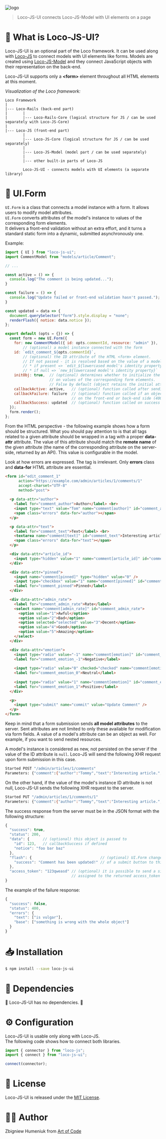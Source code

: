 ![logo](https://raw.githubusercontent.com/artofcodelabs/artofcodelabs.github.io/master/assets/ext/loco_logo_trans_sqr-300px.png)

> Loco-JS-UI connects Loco-JS-Model with UI elements on a page

# 🧐 What is Loco-JS-UI?

Loco-JS-UI is an optional part of the Loco framework. It can be used along with [Loco-JS](https://github.com/locoframework/loco-js) to connect models with UI elements like forms. Models are created using [Loco-JS-Model](https://github.com/locoframework/loco-js-model) and they connect JavaScript objects with their representation on the back-end.

Loco-JS-UI supports only a **\<form\>** element throughout all HTML elements at this moment.

*Visualization of the Loco framework:*

```
Loco Framework
|
|--- Loco-Rails (back-end part)
|       |
|       |--- Loco-Rails-Core (logical structure for JS / can be used separately with Loco-JS-Core)
|
|--- Loco-JS (front-end part)
        |
        |--- Loco-JS-Core (logical structure for JS / can be used separately)
        |
        |--- Loco-JS-Model (model part / can be used separately)
        |
        |--- other built-in parts of Loco-JS

        Loco-JS-UI - connects models with UI elements (a separate library)
```

# 📝 UI.Form

`UI.Form` is a class that connects a model instance with a form. It allows users to modify model attributes.  
`UI.Form` converts attributes of the model's instance to values of the corresponding form elements.  
It delivers a front-end validation without an extra effort, and it turns a standard static form into a dynamic, submitted asynchronously one.

Example:

```javascript
import { UI } from "loco-js-ui";
import CommentModel from "models/article/Comment";

// ...

const active = () => {
  console.log("The comment is being updated...");
}

const failure = () => {
  console.log("Update failed or front-end validation hasn't passed.");
}

const updated = data => {
  document.querySelector("form").style.display = "none";
  renderFlash({ notice: data.notice });
};

export default (opts = {}) => {
  const form = new UI.Form({
    for: new CommentModel({ id: opts.commentId, resource: "admin" }),
        // (optional) a model instance connected with the form
    id: `edit_comment_${opts.commentId}`, 
        // (optional) the ID attribute of the HTML <form> element.
        // If not passed - it is resolved based on the value of a model's ID property to:
        // * if present => `edit_${lowercased model's identity property}_${model's ID}`
        // * if null => `new_${lowercased model's identity property}`
    initObj: true,  // (optional) determines whether to initialize the passed object based
                    // on values of the corresponding form elements.
                    // False by default (object retains the initial attribute values)
    callbackActive: active,   // (optional) function called after sending the request
    callbackFailure: failure  // (optional) function called if an object is invalid
                              // on the front-end or back-end side (400 HTTP status code)
    callbackSuccess: updated  // (optional) function called on success
  });
  form.render();
};
```

From the HTML perspective - the following example shows how a form should be structured.
What you should pay attention to is that all tags related to a given attribute should be wrapped in a tag with a proper **data-attr** attribute. The value of this attribute should match the **remote name** of the given attribute (the name of the corresponding attribute on the server-side, returned by an API). This value is configurable in the model.

Look at how errors are expressed. The tag is irrelevant. Only **errors** class and **data-for** HTML attribute are essential.

```html
<form id="edit_comment_1" 
      action="https://example.com/admin/articles/1/comments/1" 
      accept-charset="UTF-8" 
      method="post">
      
  <p data-attr="author">
    <label for="comment_author">Author</label> <br>
    <input type="text" value="Tom" name="comment[author]" id="comment_author" />
    <span class="errors" data-for="author"></span>
  </p>

  <p data-attr="text">
    <label for="comment_text">Text</label> <br>
    <textarea name="comment[text]" id="comment_text">Interesting article.</textarea>
    <span class="errors" data-for="text"></span>
  </p>

  <div data-attr="article_id">
    <input type="hidden" value="1" name="comment[article_id]" id="comment_article_id" />
  </div>

  <div data-attr="pinned">
    <input name="comment[pinned]" type="hidden" value="0" />
    <input type="checkbox" value="1" name="comment[pinned]" id="comment_pinned" /> 
    <label for="comment_pinned">Pinned</label>
  </div>

  <div data-attr="admin_rate">
    <label for="comment_admin_rate">Rate</label>
    <select name="comment[admin_rate]" id="comment_admin_rate">
      <option value="1">Awful</option>
      <option value="2">Bad</option>
      <option selected="selected" value="3">Decent</option>
      <option value="4">Good</option>
      <option value="5">Amazing</option>
    </select>
  </div>

  <div data-attr="emotion">
    <input type="radio" value="-1" name="comment[emotion]" id="comment_emotion_-1" /> 
    <label for="comment_emotion_-1">Negative</label>
    
    <input type="radio" value="0" checked="checked" name="comment[emotion]" id="comment_emotion_0" /> 
    <label for="comment_emotion_0">Neutral</label>
    
    <input type="radio" value="1" name="comment[emotion]" id="comment_emotion_1" /> 
    <label for="comment_emotion_1">Positive</label>
  </div>

  <p>
    <input type="submit" name="commit" value="Update Comment" />
  </p>
</form>
```

Keep in mind that a form submission sends **all model attributes** to the server. Sent attributes are not limited to only these available for modification via form fields. A value of a model's attribute can be an object as well. For example, if you want to send nested resources.

A model's instance is considered as new, not persisted on the server if the value of the ID attribute is `null`. Loco-JS will send the following XHR request upon form submission in this case.

```bash
Started POST "/admin/articles/1/comments"
Parameters: {"comment":{"author":"Tommy","text":"Interesting article.","article_id":1,"created_at":null,"updated_at":null,"emotion":0,"pinned":false,"admin_rate":3,"approved":null}}
```

On the other hand, if the value of the model's instance ID attribute is not null, Loco-JS-UI sends the following XHR request to the server.

```bash
Started PUT "/admin/articles/1/comments/1"
Parameters: {"comment":{"author":"Tommy","text":"Interesting article.","article_id":1,"created_at":null,"updated_at":null,"emotion":0,"pinned":false,"admin_rate":3,"approved":null}}
```

The success response from the server must be in the JSON format with the following structure:

```javascript
{
  "success": true,
  "status": 200,
  "data": {      // (optional) this object is passed to
    "id": 123,   // callbackSuccess if defined
    "notice": "foo bar baz"
  },
  "flash": {                               // (optional) UI.Form changes the value
    "success": "Comment has been updated!" // of a submit button to this on success
  },
  "access_token": "123qweasd" // (optional) it is possible to send a signal from the server
                              // assigned to the returned access_token
}
```

The example of the failure response:

```javascript
{
  "success": false,
  "status": 400,
  "errors": {
    "text": ["is vulgar"],
    "base": ["something is wrong with the whole object"]
  }
}
```

# 📥 Installation

```bash
$ npm install --save loco-js-ui
```

# 🤝 Dependencies

🎊 Loco-JS-UI has no dependencies. 🎉

# ⚙️ Configuration

Loco-JS-UI is usable only along with Loco-JS.  
The following code shows how to connect both libraries.

```javascript
import { connector } from "loco-js";
import { connect } from "loco-js-ui";

connect(connector);
```

# 📜 License

Loco-JS-UI is released under the [MIT License](https://opensource.org/licenses/MIT).

# 👨‍🏭 Author

Zbigniew Humeniuk from [Art of Code](http://artofcode.co)

